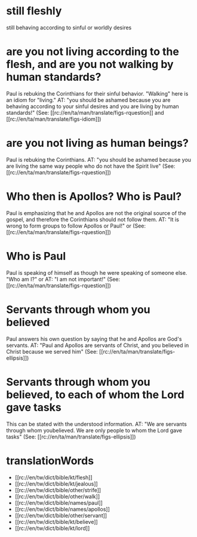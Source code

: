 # still fleshly

still behaving according to sinful or worldly desires

# are you not living according to the flesh, and are you not walking by human standards?

Paul is rebuking the Corinthians for their sinful behavior. "Walking" here is an idiom for "living." AT: "you should be ashamed because you are behaving according to your sinful desires and you are living by human standards!" (See: [[rc://en/ta/man/translate/figs-rquestion]] and [[rc://en/ta/man/translate/figs-idiom]])

# are you not living as human beings?

Paul is rebuking the Corinthians. AT: "you should be ashamed because you are living the same way people who do not have the Spirit live" (See: [[rc://en/ta/man/translate/figs-rquestion]])

# Who then is Apollos? Who is Paul?

Paul is emphasizing that he and Apollos are not the original source of the gospel, and therefore the Corinthians should not follow them. AT: "It is wrong to form groups to follow Apollos or Paul!" or (See: [[rc://en/ta/man/translate/figs-rquestion]])

# Who is Paul

Paul is speaking of himself as though he were speaking of someone else. "Who am I?" or AT: "I am not important!" (See: [[rc://en/ta/man/translate/figs-rquestion]])

# Servants through whom you believed

Paul answers his own question by saying that he and Apollos are God's servants. AT: "Paul and Apollos are servants of Christ, and you believed in Christ because we served him" (See: [[rc://en/ta/man/translate/figs-ellipsis]])

# Servants through whom you believed, to each of whom the Lord gave tasks

This can be stated with the understood information. AT: "We are servants through whom youbelieved. We are only people to whom the Lord gave tasks" (See: [[rc://en/ta/man/translate/figs-ellipsis]])

# translationWords

* [[rc://en/tw/dict/bible/kt/flesh]]
* [[rc://en/tw/dict/bible/kt/jealous]]
* [[rc://en/tw/dict/bible/other/strife]]
* [[rc://en/tw/dict/bible/other/walk]]
* [[rc://en/tw/dict/bible/names/paul]]
* [[rc://en/tw/dict/bible/names/apollos]]
* [[rc://en/tw/dict/bible/other/servant]]
* [[rc://en/tw/dict/bible/kt/believe]]
* [[rc://en/tw/dict/bible/kt/lord]]